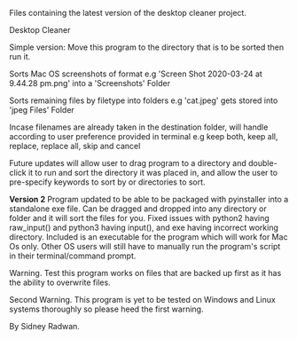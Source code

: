 Files containing the latest version of the desktop cleaner project.

Desktop Cleaner

Simple version: Move this program to the directory that is to be sorted then run it.

Sorts Mac OS screenshots of format e.g 'Screen Shot 2020-03-24 at 9.44.28 pm.png' into a 'Screenshots' Folder

Sorts remaining files by filetype into folders e.g 'cat.jpeg' gets stored into 'jpeg Files' Folder

Incase filenames are already taken in the destination folder, will handle according to user preference 
provided in terminal e.g keep both, keep all, replace, replace all, skip and cancel

Future updates will allow user to drag program to a directory and double-click it to run and sort the directory 
it was placed in, and allow the user to pre-specify keywords to sort by or directories to sort.

**Version 2** Program updated to be able to be packaged with pyinstaller into a standalone exe file. Can be
dragged and dropped into any directory or folder and it will sort the files for you. 
Fixed issues with python2 having raw_input() and python3 having input(), and exe having incorrect working directory.
Included is an executable for the program which will work for Mac Os only. Other OS users will still have to manually
run the program's script in their terminal/command prompt.

Warning. Test this program works on files that are backed up first as it has the ability to overwrite files.

Second Warning. This program is yet to be tested on Windows and Linux systems thoroughly so please heed the 
first warning.

By Sidney Radwan.

